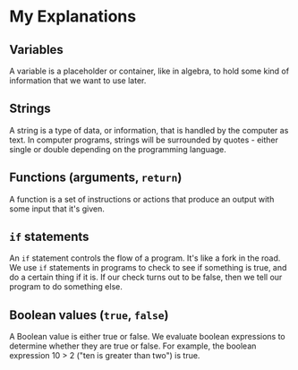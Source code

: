 My Explanations
===============

## Variables
A variable is a placeholder or container, like in algebra, to hold some kind of information that we want to use later.

## Strings
A string is a type of data, or information, that is handled by the computer as text. In computer programs, strings will be surrounded by quotes - either single or double depending on the programming language. 


## Functions (arguments, `return`)
A function is a set of instructions or actions that produce an output with some input that it's given.


## `if` statements
An `if` statement controls the flow of a program. It's like a fork in the road. We use `if` statements in programs to check to see if something is true, and do a certain thing if it is. If our check turns out to be false, then we tell our program to do something else. 


## Boolean values (`true`, `false`)
A Boolean value is either true or false. We evaluate boolean expressions to determine whether they are true or false. For example, the boolean expression 10 > 2 ("ten is greater than two") is true.
